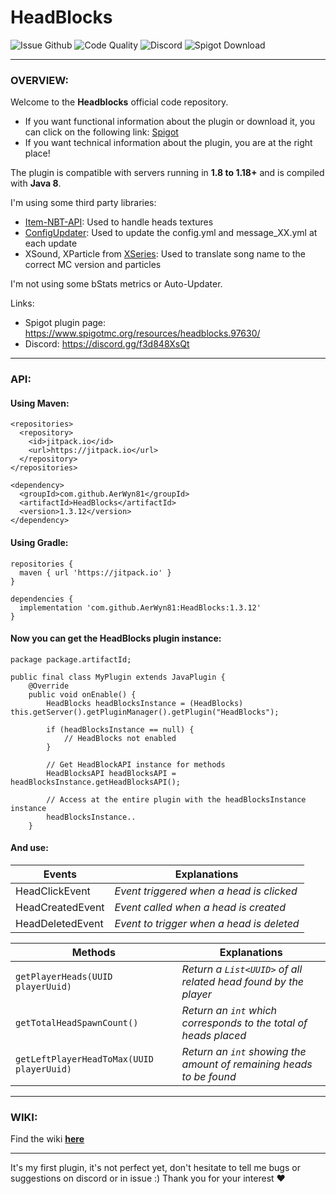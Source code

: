 # HeadBlocks

![Issue Github](https://img.shields.io/github/issues-raw/AerWyn81/HeadBlocks?color=%2370d121&style=for-the-badge)
![Code Quality](https://img.shields.io/codefactor/grade/github/AerWyn81/HeadBlocks?logo=codefactor&style=for-the-badge)
![Discord](https://img.shields.io/discord/912462773995335701?label=DISCORD&logo=discord&logoColor=%238bc1f7&style=for-the-badge)
![Spigot Download](https://img.shields.io/spiget/downloads/97630?logo=data%3Aimage%2Fpng%3Bbase64%2CiVBORw0KGgoAAAANSUhEUgAAAA4AAAAOCAYAAAAfSC3RAAAAAXNSR0IB2cksfwAAAARnQU1BAACxjwv8YQUAAAAJcEhZcwAADsMAAA7DAcdvqGQAAAGASURBVDhPYxg0gB2I2Xx8fDRERUV5jI2N%2BSHCCMAIpZEBk6%2Bv73x2dnYNQUFB1Y8fP15kZWVdsHTp0oVQeTBghtLI4H9kZOSmGzdunGNkZLQ%2Ff%2F68w8GDB89C5eCACUqjgMbGxn9AG6O4ubkN9PX1vaHCKADs1MIQC84%2F7P%2BEf3L%2FfQnii%2F5ilDjzXPgYUKMMLxfrET7Bjy6TJ%2B%2F4CZKDAZBTGf2MP603kP7cyvzjT5Qcy9tEWaHvifysX%2BSkuV4x64s8kHv2UYKBk1%2Fq9MOHD39BtEE0skiJC7k%2BfM9pzsn2X%2FzuW27JD1%2F%2Bi3Ky%2FGR%2B%2B42d4eEHPoZ773nsuLi4Ynh4eOY%2Ff%2F4cbDPYqW5ubipfvnyZxMzMJPLv3%2F8D379%2F%2FcXBxmHJzMoKioanv3%2F%2F1gY6WxkYug%2Ffvn1rfPr06bfw6Kivr2c6cOAAEzAE%2F0CFwHKurq5cQEMvMjExyf7792%2Ff%2F%2F%2F%2Fo0%2BcOPEOrIIQsLe3V7C2tpYDMrHGAj0AAwMAnm2Bn%2B%2FKtQMAAAAASUVORK5CYII%3D&style=for-the-badge)
___

### OVERVIEW:

Welcome to the **Headblocks** official code repository.

* If you want functional information about the plugin or download it, you can click on the following
  link: [Spigot](https://www.spigotmc.org/resources/headblocks-1-8-1-17.97630/)
* If you want technical information about the plugin, you are at the right place!

The plugin is compatible with servers running in **1.8 to 1.18+** and is compiled with **Java 8**.

I'm using some third party libraries:

* [Item-NBT-API](https://github.com/tr7zw/Item-NBT-API): Used to handle heads textures
* [ConfigUpdater](https://github.com/tchristofferson/Config-Updater): Used to update the config.yml and message_XX.yml
  at each update
* XSound, XParticle from [XSeries](https://github.com/CryptoMorin/XSeries): Used to translate song name to the correct
  MC version and particles

I'm not using some bStats metrics or Auto-Updater.

Links:

* Spigot plugin page: https://www.spigotmc.org/resources/headblocks.97630/
* Discord: https://discord.gg/f3d848XsQt

___

### API:

#### Using Maven:

```
<repositories>
  <repository>
    <id>jitpack.io</id>
    <url>https://jitpack.io</url>
  </repository>
</repositories>

<dependency>
  <groupId>com.github.AerWyn81</groupId>
  <artifactId>HeadBlocks</artifactId>
  <version>1.3.12</version>
</dependency>
```

#### Using Gradle:

```
repositories {
  maven { url 'https://jitpack.io' }
}

dependencies {
  implementation 'com.github.AerWyn81:HeadBlocks:1.3.12'
}
```

#### Now you can get the HeadBlocks plugin instance:

```
package package.artifactId;

public final class MyPlugin extends JavaPlugin {
    @Override
    public void onEnable() {
        HeadBlocks headBlocksInstance = (HeadBlocks) this.getServer().getPluginManager().getPlugin("HeadBlocks");

        if (headBlocksInstance == null) {
            // HeadBlocks not enabled
        }

        // Get HeadBlockAPI instance for methods
        HeadBlocksAPI headBlocksAPI = headBlocksInstance.getHeadBlocksAPI();
        
        // Access at the entire plugin with the headBlocksInstance instance
        headBlocksInstance..
    }
```

#### And use:

Events  | Explanations
------------- | -------------
HeadClickEvent | _Event triggered when a head is clicked_
HeadCreatedEvent | _Event called when a head is created_
HeadDeletedEvent | _Event to trigger when a head is deleted_

Methods  | Explanations
------------- | -------------
`getPlayerHeads(UUID playerUuid)` | _Return a `List<UUID>` of all related head found by the player_
`getTotalHeadSpawnCount()` | _Return an `int` which corresponds to the total of heads placed_
`getLeftPlayerHeadToMax(UUID playerUuid)` | _Return an `int` showing the amount of remaining heads to be found_
___

### WIKI:

Find the wiki **[here](https://aerwyn81.github.io/HeadBlocks)**
___
It's my first plugin, it's not perfect yet, don't hesitate to tell me bugs or suggestions on discord or in issue :)
Thank you for your interest ❤️